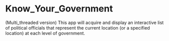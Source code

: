 # Know_Your_Government
(Multi_threaded version) This app will acquire and display an interactive list of political officials that represent the current location (or a specified location) at each level of government.
